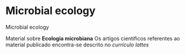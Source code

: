 # Microbial ecology
 Microbial ecology
 
 Material sobre **Ecologia microbiana**
 Os artigos científicos referentes ao material publicado encontra-se descrito no *currículo lattes*
